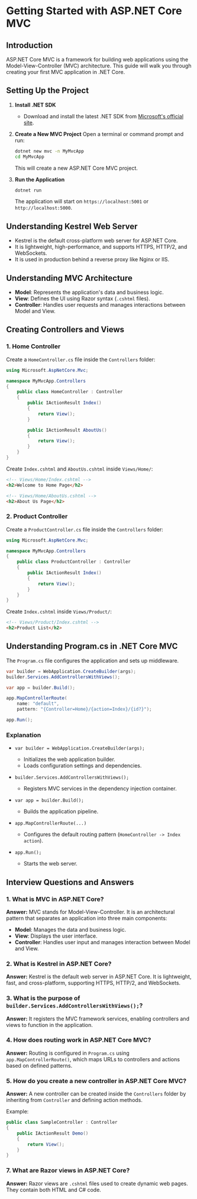 # Getting Started with ASP.NET Core MVC

## Introduction
ASP.NET Core MVC is a framework for building web applications using the Model-View-Controller (MVC) architecture. This guide will walk you through creating your first MVC application in .NET Core.

## Setting Up the Project

1. **Install .NET SDK**
   - Download and install the latest .NET SDK from [Microsoft's official site](https://dotnet.microsoft.com/).
   
2. **Create a New MVC Project**
   Open a terminal or command prompt and run:
   ```sh
   dotnet new mvc -n MyMvcApp
   cd MyMvcApp
   ````
   This will create a new ASP.NET Core MVC project.

3. **Run the Application**
   ```sh
   dotnet run
   ```
   The application will start on `https://localhost:5001` or `http://localhost:5000`.

## Understanding Kestrel Web Server
- Kestrel is the default cross-platform web server for ASP.NET Core.
- It is lightweight, high-performance, and supports HTTPS, HTTP/2, and WebSockets.
- It is used in production behind a reverse proxy like Nginx or IIS.

## Understanding MVC Architecture
- **Model**: Represents the application's data and business logic.
- **View**: Defines the UI using Razor syntax (`.cshtml` files).
- **Controller**: Handles user requests and manages interactions between Model and View.

## Creating Controllers and Views

### 1. Home Controller
Create a `HomeController.cs` file inside the `Controllers` folder:

```csharp
using Microsoft.AspNetCore.Mvc;

namespace MyMvcApp.Controllers
{
    public class HomeController : Controller
    {
        public IActionResult Index()
        {
            return View();
        }

        public IActionResult AboutUs()
        {
            return View();
        }
    }
}
```

Create `Index.cshtml` and `AboutUs.cshtml` inside `Views/Home/`:

```html
<!-- Views/Home/Index.cshtml -->
<h2>Welcome to Home Page</h2>

<!-- Views/Home/AboutUs.cshtml -->
<h2>About Us Page</h2>
```

### 2. Product Controller
Create a `ProductController.cs` file inside the `Controllers` folder:

```csharp
using Microsoft.AspNetCore.Mvc;

namespace MyMvcApp.Controllers
{
    public class ProductController : Controller
    {
        public IActionResult Index()
        {
            return View();
        }
    }
}
```

Create `Index.cshtml` inside `Views/Product/`:

```html
<!-- Views/Product/Index.cshtml -->
<h2>Product List</h2>
```

## Understanding Program.cs in .NET Core MVC
The `Program.cs` file configures the application and sets up middleware.

```csharp
var builder = WebApplication.CreateBuilder(args);
builder.Services.AddControllersWithViews();

var app = builder.Build();

app.MapControllerRoute(
    name: "default",
    pattern: "{Controller=Home}/{action=Index}/{id?}");

app.Run();
```

### Explanation
- `var builder = WebApplication.CreateBuilder(args);`
  - Initializes the web application builder.
  - Loads configuration settings and dependencies.

- `builder.Services.AddControllersWithViews();`
  - Registers MVC services in the dependency injection container.
  
- `var app = builder.Build();`
  - Builds the application pipeline.
  
- `app.MapControllerRoute(...)`
  - Configures the default routing pattern (`HomeController -> Index action`).
  
- `app.Run();`
  - Starts the web server.

## Interview Questions and Answers

### 1. What is MVC in ASP.NET Core?
**Answer:** MVC stands for Model-View-Controller. It is an architectural pattern that separates an application into three main components:
- **Model**: Manages the data and business logic.
- **View**: Displays the user interface.
- **Controller**: Handles user input and manages interaction between Model and View.

### 2. What is Kestrel in ASP.NET Core?
**Answer:** Kestrel is the default web server in ASP.NET Core. It is lightweight, fast, and cross-platform, supporting HTTPS, HTTP/2, and WebSockets.

### 3. What is the purpose of `builder.Services.AddControllersWithViews();`?
**Answer:** It registers the MVC framework services, enabling controllers and views to function in the application.

### 4. How does routing work in ASP.NET Core MVC?
**Answer:** Routing is configured in `Program.cs` using `app.MapControllerRoute()`, which maps URLs to controllers and actions based on defined patterns.

### 5. How do you create a new controller in ASP.NET Core MVC?
**Answer:** A new controller can be created inside the `Controllers` folder by inheriting from `Controller` and defining action methods.

Example:
```csharp
public class SampleController : Controller
{
    public IActionResult Demo()
    {
        return View();
    }
}
```

### 7. What are Razor views in ASP.NET Core?
**Answer:** Razor views are `.cshtml` files used to create dynamic web pages. They contain both HTML and C# code.

